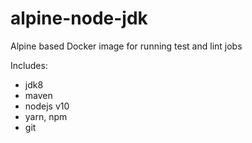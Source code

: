 # alpine-node-jdk
Alpine based Docker image for running test and lint jobs

Includes:
- jdk8
- maven
- nodejs v10
- yarn, npm
- git
